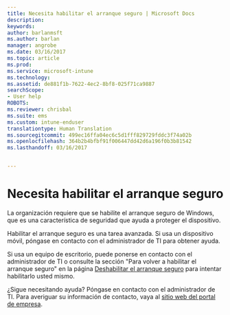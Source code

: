 ```yaml
---
title: Necesita habilitar el arranque seguro | Microsoft Docs
description: 
keywords: 
author: barlanmsft
ms.author: barlan
manager: angrobe
ms.date: 03/16/2017
ms.topic: article
ms.prod: 
ms.service: microsoft-intune
ms.technology: 
ms.assetid: de881f1b-7622-4ec2-8bf8-025f71ca9887
searchScope:
- User help
ROBOTS: 
ms.reviewer: chrisbal
ms.suite: ems
ms.custom: intune-enduser
translationtype: Human Translation
ms.sourcegitcommit: 499ec16ffa04ec6c5d1fff829729fddc3f74a02b
ms.openlocfilehash: 364b2b4bfbf91f006447dd42d6a196f0b3b81542
ms.lasthandoff: 03/16/2017


---
```



# <a name="you-need-to-enable-secure-boot"></a>Necesita habilitar el arranque seguro

La organización requiere que se habilite el arranque seguro de Windows, que es una característica de seguridad que ayuda a proteger el dispositivo.

Habilitar el arranque seguro es una tarea avanzada. Si usa un dispositivo móvil, póngase en contacto con el administrador de TI para obtener ayuda.

Si usa un equipo de escritorio, puede ponerse en contacto con el administrador de TI o consulte la sección "Para volver a habilitar el arranque seguro" en la página [Deshabilitar el arranque seguro](https://msdn.microsoft.com/library/windows/hardware/dn898540(v=vs.85).aspx) para intentar habilitarlo usted mismo.

¿Sigue necesitando ayuda? Póngase en contacto con el administrador de TI. Para averiguar su información de contacto, vaya al [sitio web del portal de empresa](http://portal.manage.microsoft.com).

